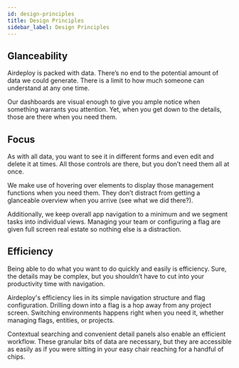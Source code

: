 ```yaml
---
id: design-principles
title: Design Principles
sidebar_label: Design Principles
---
```


## Glanceability

Airdeploy is packed with data. There’s no end to the potential amount of data we could generate. There is a limit to how much someone can understand at any one time.

Our dashboards are visual enough to give you ample notice when something warrants you attention. Yet, when you get down to the details, those are there when you need them.

## Focus

As with all data, you want to see it in different forms and even edit and delete it at times. All those controls are there, but you don’t need them all at once.

We make use of hovering over elements to display those management functions when you need them. They don’t distract from getting a glanceable overview when you arrive (see what we did there?).

Additionally, we keep overall app navigation to a minimum and we segment tasks into individual views. Managing your team or configuring a flag are given full screen real estate so nothing else is a distraction.

## Efficiency

Being able to do what you want to do quickly and easily is efficiency. Sure, the details may be complex, but you shouldn’t have to cut into your productivity time with navigation.

Airdeploy's efficiency lies in its simple navigation structure and flag configuration. Drilling down into a flag is a hop away from any project screen. Switching environments happens right when you need it, whether managing flags, entities, or projects.

Contextual searching and convenient detail panels also enable an efficient workflow. These granular bits of data are necessary, but they are accessible as easily as if you were sitting in your easy chair reaching for a handful of chips.